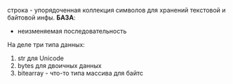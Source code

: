 строка - упорядоченная коллекция символов для хранений текстовой и байтовой инфы.
**БАЗА**:
- неизменяемая последовательность


На деле три типа данных:

1) str для Unicode
2) bytes для двоичных данных
3) bitearray - что-то типа массива для байтс

